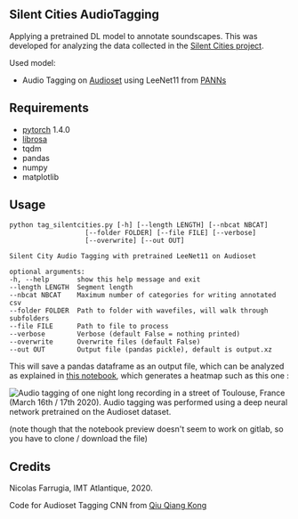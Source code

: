 Silent Cities AudioTagging
--

Applying a pretrained DL model to annotate soundscapes. 
This was developed for analyzing the data collected in the [Silent Cities project](https://osf.io/h285u/).

Used model: 
- Audio Tagging on [Audioset](https://research.google.com/audioset/) using LeeNet11 from [PANNs](https://github.com/qiuqiangkong/audioset_tagging_cnn)

Requirements
--
- [pytorch](https://pytorch.org/) 1.4.0
- [librosa](https://librosa.github.io/librosa/)
- tqdm
- pandas
- numpy
- matplotlib

Usage
--
    python tag_silentcities.py [-h] [--length LENGTH] [--nbcat NBCAT]
                       [--folder FOLDER] [--file FILE] [--verbose]
                       [--overwrite] [--out OUT]

    Silent City Audio Tagging with pretrained LeeNet11 on Audioset

    optional arguments:
    -h, --help       show this help message and exit
    --length LENGTH  Segment length
    --nbcat NBCAT    Maximum number of categories for writing annotated csv
    --folder FOLDER  Path to folder with wavefiles, will walk through subfolders
    --file FILE      Path to file to process
    --verbose        Verbose (default False = nothing printed)
    --overwrite      Overwrite files (default False)
    --out OUT        Output file (pandas pickle), default is output.xz

This will save a pandas dataframe as an output file, which can be analyzed as explained in [this notebook](Analysis.ipynb), which generates a heatmap such as this one : 

![Audio tagging of one night long recording in a street of Toulouse, France (March 16th / 17th 2020). Audio tagging was performed using a deep neural network pretrained on the Audioset dataset.
](silentcity.png)

(note though that the notebook preview doesn't seem to work on gitlab, so you have to clone / download the file)

Credits
--
Nicolas Farrugia, IMT Atlantique, 2020. 

Code for Audioset Tagging CNN from [Qiu Qiang Kong](https://github.com/qiuqiangkong/audioset_tagging_cnn)